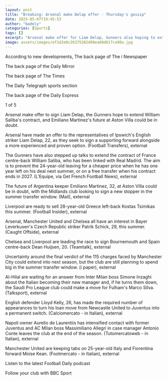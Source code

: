 ```yaml
---
layout: post
title: "Breaking: Arsenal make Delap offer - Thursday's gossip"
date: 2025-05-07T19:45:53
author: "badely"
categories: [Sports]
tags: []
excerpt: "Arsenal make offer for Liam Delap, Gunners also hoping to extend William Saliba's contract, Emiliano Martinez's Aston Villa future could be in doubt, "
image: assets/images/ef1d2e0c26375202d98ea68d617ca98a.jpg
---
```


According to new developments, The back page of The i Newspaper

The back page of the Daily Mirror

The back page of The Times

The Daily Telegraph sports section

The back page of the Daily Express

1 of 5

Arsenal make offer to sign Liam Delap, the Gunners hope to extend William Saliba's contract, and Emiliano Martinez's future at Aston Villa could be in doubt. 

Arsenal have made an offer to the representatives of Ipswich's English striker Liam Delap, 22, as they seek to sign a supporting forward alongside a more experienced and proven option. (Football Transfers), external

The Gunners have also stepped up talks to extend the contract of France centre-back William Saliba, who has been linked with Real Madrid. The aim is to prevent the 24-year-old leaving for a cheaper price when he has one year left on his deal next summer, or on a free transfer when his contract ends in 2027.  (L'Equipe, via Get French Football News), external

The future of Argentina keeper Emiliano Martinez, 32, at Aston Villa could be in doubt, with the Midlands club looking to sign a new stopper in the summer transfer window. (Mail), external

Liverpool are ready to sell 28-year-old Greece left-back Kostas Tsimikas this summer. (Football Insider), external

Arsenal, Manchester United and Chelsea all have an interest in Bayer Leverkusen's Czech Republic striker Patrik Schick, 29, this summer. (Caught Offside), external

Chelsea and Liverpool are leading the race to sign Bournemouth and Spain centre-back Dean Huijsen, 20. (Teamtalk), external

Uncertainty around the final verdict of the 115 charges faced by Manchester City could extend into next season, but the club are still planning to spend big in the summer transfer window.  (i paper), external

Al-Hilal are waiting for an answer from Inter Milan boss Simone Inzaghi about the Italian becoming their new manager and, if he turns them down, the Saudi Pro League club could make a move for Fulham's Marco Silva. (Talksport), external

English defender Lloyd Kelly, 26, has made the required number of appearances to turn his loan move from Newcastle United to Juventus into a permanent switch. (Calciomercato - in Italian), external 

Napoli owner Aurelio de Laurentiis has intensified contact with former Juventus and AC Milan boss Massimiliano Allegri in case manager Antonio Conte leaves the club at the end of the season. (Tutomercatoweb - in Italian), external

Manchester United are keeping tabs on 25-year-old Italy and Fiorentina forward Moise Kean. (Footmercato - in Italian), external

Listen to the latest Football Daily podcast

Follow your club with BBC Sport

